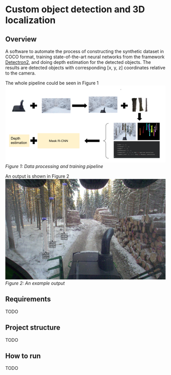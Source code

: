 # Custom object detection and 3D localization
## Overview
A software to automate the process of constructing the synthetic dataset
in COCO format, training state-of-the-art neural networks from the framework 
[Detectron2](https://github.com/facebookresearch/detectron2), and doing depth 
estimation for the detected objects. The results are detected objects with 
corresponding [x, y, z] coordinates relative to the camera.

The whole pipeline could be seen in Figure 1 
![](./images/pipelineV3.png)*Figure 1: Data processing and training pipeline*

An output is shown in Figure 2
![](./images/output.png)*Figure 2: An example output*

## Requirements 
TODO

## Project structure
TODO

## How to run 
TODO

